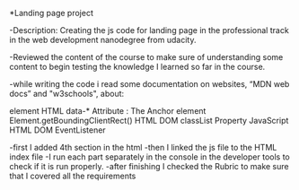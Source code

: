 *Landing page project

-Description:
Creating the js code for landing page in the professional track in the web development nanodegree from udacity.

-Reviewed the content of the course to make sure of understanding some content to begin testing the knowledge I learned so far in the course.

-while writing the code i read some documentation on websites, “MDN web docs” and "w3schools", about:
<nav> element
HTML data-* Attribute
<a>: The Anchor element
Element.getBoundingClientRect()
HTML DOM classList Property
JavaScript HTML DOM EventListener

-first I added 4th section in the html
-then I linked the js file to the HTML index file
-I run each part separately in the console in the developer tools to check if it is run properly.
-after finishing I checked the Rubric to make sure that I covered all the requirements
